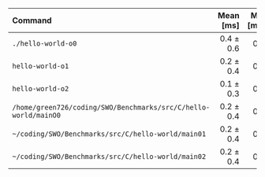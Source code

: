 | Command | Mean [ms] | Min [ms] | Max [ms] | Relative |
|:---|---:|---:|---:|---:|
| `./hello-world-o0` | 0.4 ± 0.6 | 0.0 | 2.6 | 4.70 ± 16.13 |
| `hello-world-o1` | 0.2 ± 0.4 | 0.0 | 2.0 | 2.34 ± 8.58 |
| `hello-world-o2` | 0.1 ± 0.3 | 0.0 | 2.5 | 1.00 |
| `/home/green726/coding/SWO/Benchmarks/src/C/hello-world/mainO0` | 0.2 ± 0.4 | 0.0 | 2.6 | 2.42 ± 9.14 |
| `~/coding/SWO/Benchmarks/src/C/hello-world/main01` | 0.2 ± 0.4 | 0.0 | 2.1 | 2.33 ± 8.52 |
| `~/coding/SWO/Benchmarks/src/C/hello-world/main02` | 0.2 ± 0.4 | 0.0 | 2.8 | 2.15 ± 8.10 |
